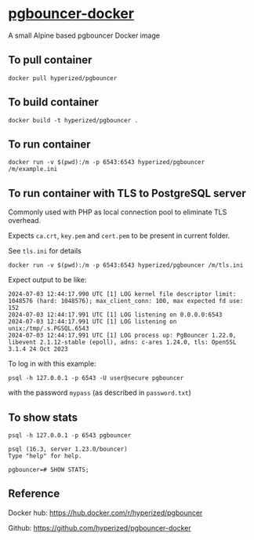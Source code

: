 # [pgbouncer-docker](https://github.com/hyperized/pgbouncer-docker)
A small Alpine based pgbouncer Docker image

## To pull container

```docker pull hyperized/pgbouncer```

## To build container

```docker build -t hyperized/pgbouncer .```

## To run container 

```docker run -v $(pwd):/m -p 6543:6543 hyperized/pgbouncer /m/example.ini```

## To run container with TLS to PostgreSQL server

Commonly used with PHP as local connection pool to eliminate TLS overhead.

Expects `ca.crt`, `key.pem` and `cert.pem` to be present in current folder.

See `tls.ini` for details

```docker run -v $(pwd):/m -p 6543:6543 hyperized/pgbouncer /m/tls.ini```

Expect output to be like:

```shell script
2024-07-03 12:44:17.990 UTC [1] LOG kernel file descriptor limit: 1048576 (hard: 1048576); max_client_conn: 100, max expected fd use: 152
2024-07-03 12:44:17.991 UTC [1] LOG listening on 0.0.0.0:6543
2024-07-03 12:44:17.991 UTC [1] LOG listening on unix:/tmp/.s.PGSQL.6543
2024-07-03 12:44:17.991 UTC [1] LOG process up: PgBouncer 1.22.0, libevent 2.1.12-stable (epoll), adns: c-ares 1.24.0, tls: OpenSSL 3.1.4 24 Oct 2023
```

To log in with this example:

```
psql -h 127.0.0.1 -p 6543 -U user@secure pgbouncer
```

with the password `mypass` (as described in `password.txt`)

## To show stats

```
psql -h 127.0.0.1 -p 6543 pgbouncer

psql (16.3, server 1.23.0/bouncer)
Type "help" for help.

pgbouncer=# SHOW STATS;
```

## Reference

Docker hub: https://hub.docker.com/r/hyperized/pgbouncer

Github: https://github.com/hyperized/pgbouncer-docker
